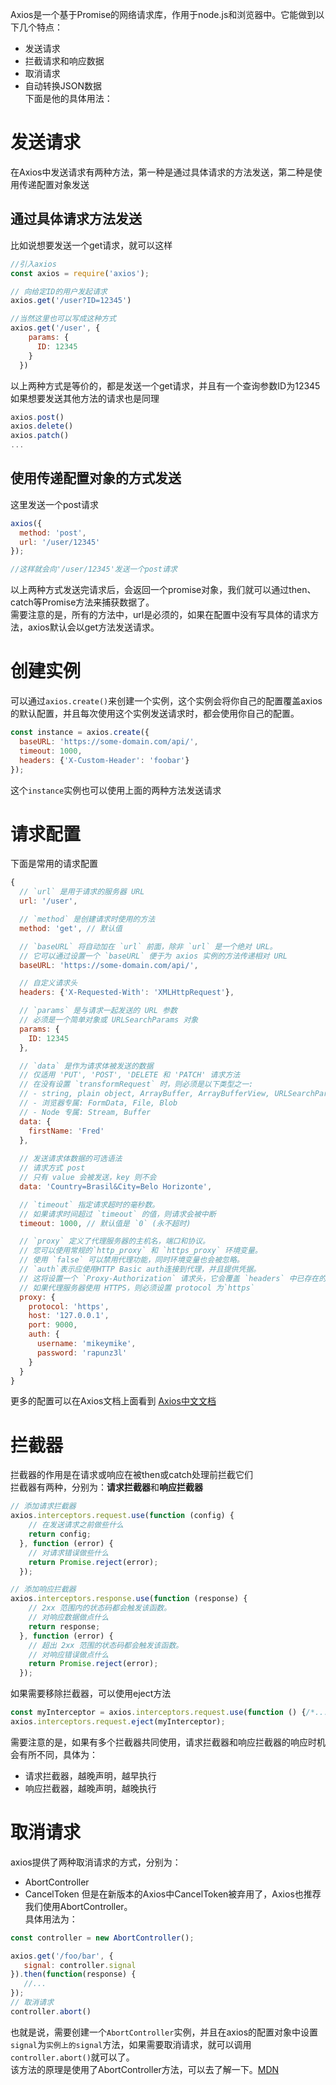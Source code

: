 Axios是一个基于Promise的网络请求库，作用于node.js和浏览器中。它能做到以下几个特点：
* 发送请求
* 拦截请求和响应数据
* 取消请求
* 自动转换JSON数据  
下面是他的具体用法：  
# 发送请求
在Axios中发送请求有两种方法，第一种是通过具体请求的方法发送，第二种是使用传递配置对象发送
## 通过具体请求方法发送
比如说想要发送一个get请求，就可以这样
```js
//引入axios
const axios = require('axios');

// 向给定ID的用户发起请求
axios.get('/user?ID=12345')

//当然这里也可以写成这种方式
axios.get('/user', {
    params: {
      ID: 12345
    }
  })
```
以上两种方式是等价的，都是发送一个get请求，并且有一个查询参数ID为12345  
如果想要发送其他方法的请求也是同理  
```js
axios.post()
axios.delete()
axios.patch()
...
```
## 使用传递配置对象的方式发送
这里发送一个post请求
```js
axios({
  method: 'post',
  url: '/user/12345'
});

//这样就会向'/user/12345'发送一个post请求
```
以上两种方式发送完请求后，会返回一个promise对象，我们就可以通过then、catch等Promise方法来捕获数据了。  
需要注意的是，所有的方法中，url是必须的，如果在配置中没有写具体的请求方法，axios默认会以get方法发送请求。
# 创建实例
可以通过`axios.create()`来创建一个实例，这个实例会将你自己的配置覆盖axios的默认配置，并且每次使用这个实例发送请求时，都会使用你自己的配置。  
```js
const instance = axios.create({
  baseURL: 'https://some-domain.com/api/',
  timeout: 1000,
  headers: {'X-Custom-Header': 'foobar'}
});
```
这个`instance`实例也可以使用上面的两种方法发送请求
# 请求配置
下面是常用的请求配置
```js
{
  // `url` 是用于请求的服务器 URL
  url: '/user',

  // `method` 是创建请求时使用的方法
  method: 'get', // 默认值

  // `baseURL` 将自动加在 `url` 前面，除非 `url` 是一个绝对 URL。
  // 它可以通过设置一个 `baseURL` 便于为 axios 实例的方法传递相对 URL
  baseURL: 'https://some-domain.com/api/',

  // 自定义请求头
  headers: {'X-Requested-With': 'XMLHttpRequest'},

  // `params` 是与请求一起发送的 URL 参数
  // 必须是一个简单对象或 URLSearchParams 对象
  params: {
    ID: 12345
  },

  // `data` 是作为请求体被发送的数据
  // 仅适用 'PUT', 'POST', 'DELETE 和 'PATCH' 请求方法
  // 在没有设置 `transformRequest` 时，则必须是以下类型之一:
  // - string, plain object, ArrayBuffer, ArrayBufferView, URLSearchParams
  // - 浏览器专属: FormData, File, Blob
  // - Node 专属: Stream, Buffer
  data: {
    firstName: 'Fred'
  },
  
  // 发送请求体数据的可选语法
  // 请求方式 post
  // 只有 value 会被发送，key 则不会
  data: 'Country=Brasil&City=Belo Horizonte',

  // `timeout` 指定请求超时的毫秒数。
  // 如果请求时间超过 `timeout` 的值，则请求会被中断
  timeout: 1000, // 默认值是 `0` (永不超时)

  // `proxy` 定义了代理服务器的主机名，端口和协议。
  // 您可以使用常规的`http_proxy` 和 `https_proxy` 环境变量。
  // 使用 `false` 可以禁用代理功能，同时环境变量也会被忽略。
  // `auth`表示应使用HTTP Basic auth连接到代理，并且提供凭据。
  // 这将设置一个 `Proxy-Authorization` 请求头，它会覆盖 `headers` 中已存在的自定义 `Proxy-Authorization` 请求头。
  // 如果代理服务器使用 HTTPS，则必须设置 protocol 为`https`
  proxy: {
    protocol: 'https',
    host: '127.0.0.1',
    port: 9000,
    auth: {
      username: 'mikeymike',
      password: 'rapunz3l'
    }
  }
}
```
更多的配置可以在Axios文档上面看到 [Axios中文文档](https://www.axios-http.cn/docs/req_config)
# 拦截器
拦截器的作用是在请求或响应在被then或catch处理前拦截它们  
拦截器有两种，分别为：**请求拦截器**和**响应拦截器**
```js
// 添加请求拦截器
axios.interceptors.request.use(function (config) {
    // 在发送请求之前做些什么
    return config;
  }, function (error) {
    // 对请求错误做些什么
    return Promise.reject(error);
  });

// 添加响应拦截器
axios.interceptors.response.use(function (response) {
    // 2xx 范围内的状态码都会触发该函数。
    // 对响应数据做点什么
    return response;
  }, function (error) {
    // 超出 2xx 范围的状态码都会触发该函数。
    // 对响应错误做点什么
    return Promise.reject(error);
  });
```
如果需要移除拦截器，可以使用eject方法
```js
const myInterceptor = axios.interceptors.request.use(function () {/*...*/});
axios.interceptors.request.eject(myInterceptor);
```
需要注意的是，如果有多个拦截器共同使用，请求拦截器和响应拦截器的响应时机会有所不同，具体为：
* 请求拦截器，越晚声明，越早执行
* 响应拦截器，越晚声明，越晚执行
# 取消请求
axios提供了两种取消请求的方式，分别为：
* AbortController
* CancelToken
但是在新版本的Axios中CancelToken被弃用了，Axios也推荐我们使用AbortController。  
具体用法为：
```js
const controller = new AbortController();

axios.get('/foo/bar', {
   signal: controller.signal
}).then(function(response) {
   //...
});
// 取消请求
controller.abort()
```
也就是说，需要创建一个`AbortController`实例，并且在axios的配置对象中设置`signal`为`实例上的signal`方法，如果需要取消请求，就可以调用`controller.abort()`就可以了。  
该方法的原理是使用了AbortController方法，可以去了解一下。[MDN](https://developer.mozilla.org/zh-CN/docs/Web/API/AbortController)